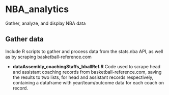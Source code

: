 # NBA_analytics
Gather, analyze, and display NBA data

## Gather data
Include R scripts to gather and process data from the stats.nba API, as well as by scraping basketball-reference.com
* **dataAssembly_coachingStaffs_bballRef.R** Code used to scrape head and assistant coaching records from basketball-reference.com, saving the results to two lists, for head and assistant records respectively, containing a dataframe with year/team/outcome data for each coach on record.
